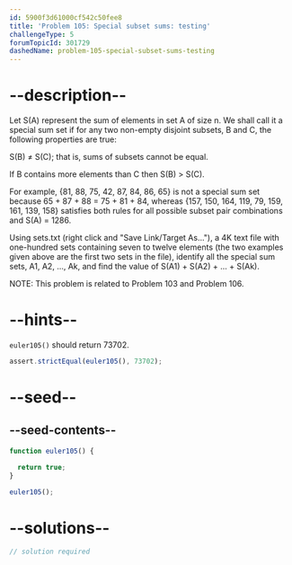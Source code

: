 ```yaml
---
id: 5900f3d61000cf542c50fee8
title: 'Problem 105: Special subset sums: testing'
challengeType: 5
forumTopicId: 301729
dashedName: problem-105-special-subset-sums-testing
---
```


# --description--

Let S(A) represent the sum of elements in set A of size n. We shall call it a special sum set if for any two non-empty disjoint subsets, B and C, the following properties are true:

S(B) ≠ S(C); that is, sums of subsets cannot be equal.

If B contains more elements than C then S(B) > S(C).

For example, {81, 88, 75, 42, 87, 84, 86, 65} is not a special sum set because 65 + 87 + 88 = 75 + 81 + 84, whereas {157, 150, 164, 119, 79, 159, 161, 139, 158} satisfies both rules for all possible subset pair combinations and S(A) = 1286.

Using sets.txt (right click and "Save Link/Target As..."), a 4K text file with one-hundred sets containing seven to twelve elements (the two examples given above are the first two sets in the file), identify all the special sum sets, A1, A2, ..., Ak, and find the value of S(A1) + S(A2) + ... + S(Ak).

NOTE: This problem is related to Problem 103 and Problem 106.

# --hints--

`euler105()` should return 73702.

```js
assert.strictEqual(euler105(), 73702);
```

# --seed--

## --seed-contents--

```js
function euler105() {

  return true;
}

euler105();
```

# --solutions--

```js
// solution required
```